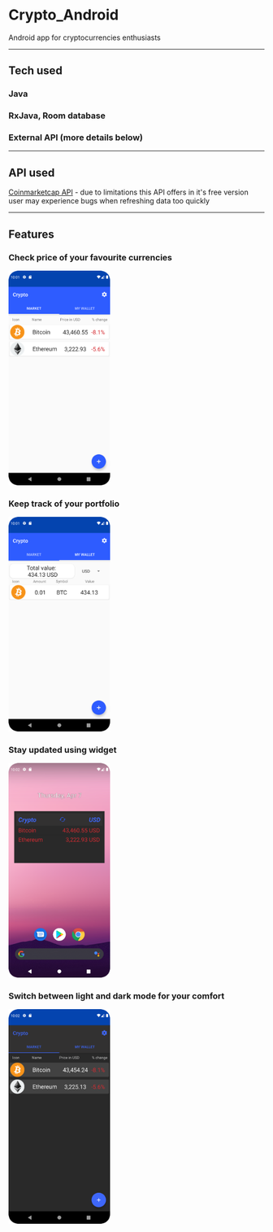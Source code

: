 # Crypto_Android
Android app for cryptocurrencies enthusiasts

---

## Tech used
### Java
### RxJava, Room database
### External API (more details below)

---

## API used 
[Coinmarketcap API](https://coinmarketcap.com/api/) - due to limitations this API offers in it's free version user may experience bugs when refreshing data too quickly

---

## Features

### Check price of your favourite currencies

<img src="screenshots/main_screen.png" alt="drawing" width="200"/>

### Keep track of your portfolio

<img src="screenshots/portfolio.png" alt="drawing" width="200"/>

### Stay updated using widget

<img src="screenshots/widget.png" alt="drawing" width="200"/>

### Switch between light and dark mode for your comfort

<img src="screenshots/dark_mode.png" alt="drawing" width="200"/>

